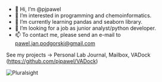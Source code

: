 - 👋 Hi, I’m @pjpawel
- 👀 I’m interested in programming and chemoinformatics.
- 🌱 I’m currently learning pandas and seaborn library.
- 💞️ I’m looking for a job as junior analyst/python developer.
- 📫 To contact me, please send an e-mail to pawel.jan.podgorski@gmail.com

See my projects -> Personal Lab Journal, Mailbox, VADock (https://github.com/pjpawel/VADock)

![Pluralsight](https://user-images.githubusercontent.com/4069624/132944380-ee5b242c-e9c4-4d16-a90c-774a7b78c449.JPG)



